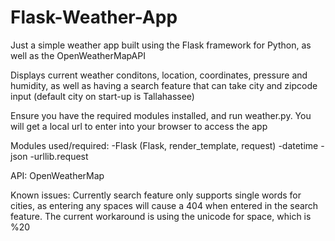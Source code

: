 # Flask-Weather-App

Just a simple weather app built using the Flask framework for Python, as well as the OpenWeatherMapAPI

Displays current weather conditons, location, coordinates, pressure and humidity, 
as well as having a search feature that can take city and zipcode input
(default city on start-up is Tallahassee)

Ensure you have the required modules installed, and run weather.py.
You will get a local url to enter into your browser to access the app

Modules used/required:
-Flask (Flask, render_template, request)
-datetime
-json
-urllib.request

API:
OpenWeatherMap

Known issues:
Currently search feature only supports single words for cities, as entering any spaces
will cause a 404 when entered in the search feature.
The current workaround is using the unicode for space, which is %20
